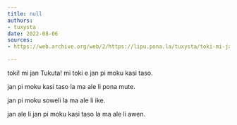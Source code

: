 ```yaml
---
title: null
authors:
- tuxysta
date: 2022-08-06
sources:
- https://web.archive.org/web/2/https://lipu.pona.la/tuxysta/toki-mi-jan-tukuta-mi-toki-e-jan-pi-moku-kasi-taso

---
```


toki! mi jan Tukuta! mi toki e jan pi moku kasi taso.


jan pi moku kasi taso la ma ale li pona mute. 

jan pi moku soweli la ma ale li ike.

jan ale li jan pi moku kasi taso la ma ale li awen. 


